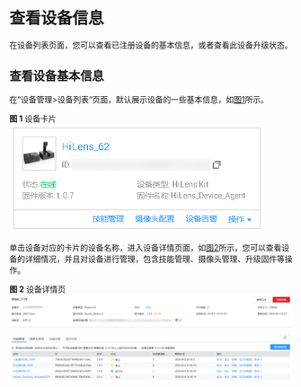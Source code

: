 # 查看设备信息<a name="hilens_02_0014"></a>

在设备列表页面，您可以查看已注册设备的基本信息，或者查看此设备升级状态。

## 查看设备基本信息<a name="section12302132715120"></a>

在“设备管理\>设备列表“页面，默认展示设备的一些基本信息，如[图1](#fig3243115812144)所示。

**图 1**  设备卡片<a name="fig3243115812144"></a>  
![](figures/设备卡片.png "设备卡片")

单击设备对应的卡片的设备名称，进入设备详情页面，如[图2](#fig16412175116525)所示，您可以查看设备的详细情况，并且对设备进行管理，包含技能管理、摄像头管理、升级固件等操作。

**图 2**  设备详情页<a name="fig16412175116525"></a>  
![](figures/设备详情页.png "设备详情页")

